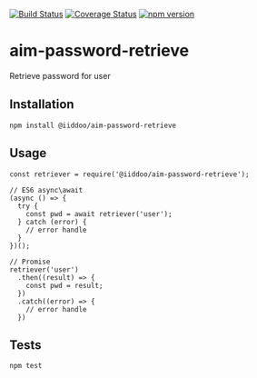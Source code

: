 [![Build Status](https://travis-ci.org/iiddoo/aim-password-retrieve.svg?branch=master)](https://travis-ci.org/iiddoo/aim-password-retrieve)
[![Coverage Status](https://coveralls.io/repos/github/iiddoo/aim-password-retrieve/badge.svg?branch=master)](https://coveralls.io/github/iiddoo/aim-password-retrieve?branch=master)
[![npm version](https://badge.fury.io/js/%40iiddoo%2Faim-password-retrieve.svg)](https://badge.fury.io/js/%40iiddoo%2Faim-password-retrieve)

# aim-password-retrieve
Retrieve password for user

## Installation

  `npm install @iiddoo/aim-password-retrieve`

## Usage

    const retriever = require('@iiddoo/aim-password-retrieve');

    // ES6 async\await
    (async () => {
      try {
        const pwd = await retriever('user');
      } catch (error) {
        // error handle
      }
    })();

    // Promise
    retriever('user')
      .then((result) => {
        const pwd = result;
      })
      .catch((error) => {
        // error handle
      })
  

## Tests

  `npm test`

